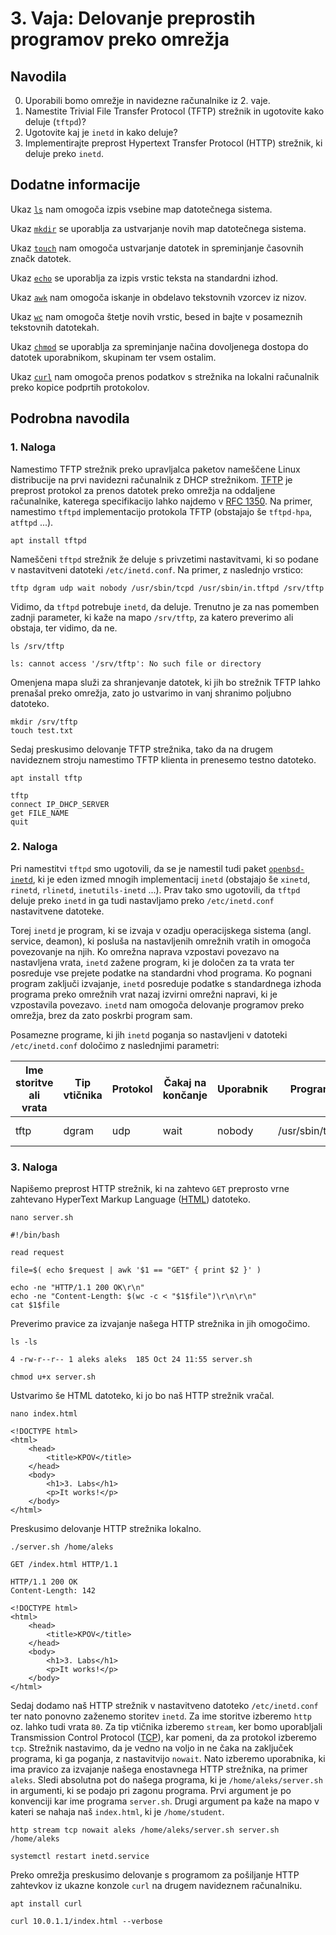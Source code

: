 # 3. Vaja: Delovanje preprostih programov preko omrežja

## Navodila

0. Uporabili bomo omrežje in navidezne računalnike iz 2. vaje. 
1. Namestite Trivial File Transfer Protocol (TFTP) strežnik in ugotovite kako deluje (`tftpd`)?
2. Ugotovite kaj je `inetd` in kako deluje?
3. Implementirajte preprost Hypertext Transfer Protocol (HTTP) strežnik, ki deluje preko `inetd`.

## Dodatne informacije

Ukaz [`ls`](https://linux.die.net/man/1/ls) nam omogoča izpis vsebine map datotečnega sistema.

Ukaz [`mkdir`](https://linux.die.net/man/1/mkdir) se uporablja za ustvarjanje novih map datotečnega sistema.

Ukaz [`touch`](https://linux.die.net/man/1/touch) nam omogoča ustvarjanje datotek in spreminjanje časovnih značk datotek.

Ukaz [`echo`](https://linux.die.net/man/1/echo) se uporablja za izpis vrstic teksta na standardni izhod.

Ukaz [`awk`](https://linux.die.net/man/1/awk) nam omogoča iskanje in obdelavo tekstovnih vzorcev iz nizov.

Ukaz [`wc`](https://linux.die.net/man/1/wc) nam omogoča štetje novih vrstic, besed in bajte v posameznih tekstovnih datotekah.

Ukaz [`chmod`](https://linux.die.net/man/1/chmod) se uporablja za spreminjanje načina dovoljenega dostopa do datotek uporabnikom, skupinam ter vsem ostalim.

Ukaz [`curl`](https://linux.die.net/man/1/curl) nam omogoča prenos podatkov s strežnika na lokalni računalnik preko kopice podprtih protokolov.

## Podrobna navodila

### 1. Naloga

Namestimo TFTP strežnik preko upravljalca paketov nameščene Linux distribucije na prvi navidezni računalnik z DHCP strežnikom. [TFTP](https://en.wikipedia.org/wiki/Trivial_File_Transfer_Protocol) je preprost protokol za prenos datotek preko omrežja na oddaljene računalnike, katerega specifikacijo lahko najdemo v [RFC 1350](https://www.rfc-editor.org/rfc/rfc1350). Na primer, namestimo `tftpd` implementacijo protokola TFTP (obstajajo še `tftpd-hpa`, `atftpd` ...).

    apt install tftpd

Nameščeni `tftpd` strežnik že deluje s privzetimi nastavitvami, ki so podane v nastavitveni datoteki `/etc/inetd.conf`. Na primer, z naslednjo vrstico:

    tftp dgram udp wait nobody /usr/sbin/tcpd /usr/sbin/in.tftpd /srv/tftp

Vidimo, da `tftpd` potrebuje `inetd`, da deluje. Trenutno je za nas pomemben zadnji parameter, ki kaže na mapo `/srv/tftp`, za katero preverimo ali obstaja, ter vidimo, da ne.

    ls /srv/tftp
    
    ls: cannot access '/srv/tftp': No such file or directory

Omenjena mapa služi za shranjevanje datotek, ki jih bo strežnik TFTP lahko prenašal preko omrežja, zato jo ustvarimo in vanj shranimo poljubno datoteko.

    mkdir /srv/tftp
    touch test.txt

Sedaj preskusimo delovanje TFTP strežnika, tako da na drugem navideznem stroju namestimo TFTP klienta in prenesemo testno datoteko.

    apt install tftp

    tftp
    connect IP_DHCP_SERVER
    get FILE_NAME
    quit

### 2. Naloga

Pri namestitvi `tftpd` smo ugotovili, da se je namestil tudi paket [`openbsd-inetd`](https://man.openbsd.org/inetd), ki je eden izmed mnogih implementacij `inetd` (obstajajo še `xinetd`, `rinetd`, `rlinetd`, `inetutils-inetd` ...).  Prav tako smo ugotovili, da `tftpd` deluje preko `inetd` in ga tudi nastavljamo preko `/etc/inetd.conf` nastavitvene datoteke.

Torej `inetd` je program, ki se izvaja v ozadju operacijskega sistema (angl. service, deamon), ki posluša na nastavljenih omrežnih vratih in omogoča povezovanje na njih. Ko omrežna naprava vzpostavi povezavo na nastavljena vrata, `inetd` zažene program, ki je določen za ta vrata ter posreduje vse prejete podatke na standardni vhod programa. Ko pognani program zaključi izvajanje, `inetd` posreduje podatke s standardnega izhoda programa preko omrežnih vrat nazaj izvirni omrežni napravi, ki je vzpostavila povezavo. `inetd` nam omogoča delovanje programov preko omrežja, brez da zato poskrbi program sam.

Posamezne programe, ki jih `inetd` poganja so nastavljeni v datoteki `/etc/inetd.conf` določimo z naslednjimi parametri:

| Ime storitve ali vrata | Tip vtičnika | Protokol | Čakaj na končanje | Uporabnik | Program        | Argumenti                    |
|------------------------|--------------|----------|-------------------|-----------|----------------|------------------------------|
| tftp                   | dgram        | udp      | wait              | nobody    | /usr/sbin/tcpd | /usr/sbin/in.tftpd /srv/tftp |

### 3. Naloga

Napišemo preprost HTTP strežnik, ki na zahtevo `GET` preprosto vrne zahtevano HyperText Markup Language ([HTML](https://en.wikipedia.org/wiki/HTML)) datoteko.

    nano server.sh

    #!/bin/bash

    read request

    file=$( echo $request | awk '$1 == "GET" { print $2 }' )

    echo -ne "HTTP/1.1 200 OK\r\n"
    echo -ne "Content-Length: $(wc -c < "$1$file")\r\n\r\n"
    cat $1$file

Preverimo pravice za izvajanje našega HTTP strežnika in jih omogočimo.

    ls -ls

    4 -rw-r--r-- 1 aleks aleks  185 Oct 24 11:55 server.sh

    chmod u+x server.sh

Ustvarimo še HTML datoteko, ki jo bo naš HTTP strežnik vračal.

    nano index.html

    <!DOCTYPE html>
    <html>
        <head>
            <title>KPOV</title>
        </head>
        <body>
            <h1>3. Labs</h1>
            <p>It works!</p>
        </body>
    </html>

Preskusimo delovanje HTTP strežnika lokalno.

    ./server.sh /home/aleks

    GET /index.html HTTP/1.1

    HTTP/1.1 200 OK
    Content-Length: 142

    <!DOCTYPE html>
    <html>
        <head>
            <title>KPOV</title>
        </head>
        <body>
            <h1>3. Labs</h1>
            <p>It works!</p>
        </body>
    </html>

Sedaj dodamo naš HTTP strežnik v nastavitveno datoteko `/etc/inetd.conf` ter nato ponovno zaženemo storitev `inetd`. Za ime storitve izberemo `http` oz. lahko tudi vrata `80`. Za tip vtičnika izberemo `stream`, ker bomo uporabljali Transmission Control Protocol ([TCP](https://en.wikipedia.org/wiki/Transmission_Control_Protocol)), kar pomeni, da za protokol izberemo `tcp`. Strežnik nastavimo, da je vedno na voljo in ne čaka na zaključek programa, ki ga poganja, z nastavitvijo `nowait`. Nato izberemo uporabnika, ki ima pravico za izvajanje našega enostavnega HTTP strežnika, na primer `aleks`. Sledi absolutna pot do našega programa, ki je `/home/aleks/server.sh` in argumenti, ki se podajo pri zagonu programa. Prvi argument je po konvenciji kar ime programa `server.sh`. Drugi argument pa kaže na mapo v kateri se nahaja naš `index.html`, ki je `/home/student`.

    http stream tcp	nowait aleks /home/aleks/server.sh server.sh /home/aleks

    systemctl restart inetd.service

Preko omrežja preskusimo delovanje s programom za pošiljanje HTTP zahtevkov iz ukazne konzole `curl` na drugem navideznem računalniku.

    apt install curl

    curl 10.0.1.1/index.html --verbose